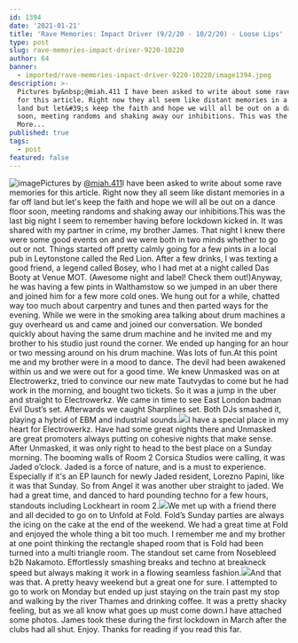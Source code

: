 ```yaml
---
id: 1394
date: '2021-01-21'
title: 'Rave Memories: Impact Driver (9/2/20 - 10/2/20) - Loose Lips'
type: post
slug: rave-memories-impact-driver-9220-10220
author: 64
banner:
  - imported/rave-memories-impact-driver-9220-10220/image1394.jpeg
description: >-
  Pictures by&nbsp;@miah.411 I have been asked to write about some rave memories
  for this article. Right now they all seem like distant memories in a far off
  land but let&#39;s keep the faith and hope we will all be out on a dance floor
  soon, meeting randoms and shaking away our inhibitions. This was the [...]Read
  More...
published: true
tags:
  - post
featured: false
---
```

![image](../imported/rave-memories-impact-driver-9220-10220/image1394.jpeg)Pictures by [@miah.411](https://www.instagram.com/miah.411/)I have been asked to write about some rave memories for this article. Right now they all seem like distant memories in a far off land but let's keep the faith and hope we will all be out on a dance floor soon, meeting randoms and shaking away our inhibitions.This was the last big night I seem to remember having before lockdown kicked in. It was shared with my partner in crime, my brother James. That night I knew there were some good events on and we were both in two minds whether to go out or not. Things started off pretty calmly going for a few pints in a local pub in Leytonstone called the Red Lion. After a few drinks, I was texting a good friend, a legend called Bosey, who I had met at a night called Das Booty at Venue MOT. (Awesome night and label! Check them out!)Anyway, he was having a few pints in Walthamstow so we jumped in an uber there and joined him for a few more cold ones. We hung out for a while, chatted way too much about carpentry and tunes and then parted ways for the evening. While we were in the smoking area talking about drum machines a guy overheard us and came and joined our conversation. We bonded quickly about having the same drum machine and he invited me and my brother to his studio just round the corner. We ended up hanging for an hour or two messing around on his drum machine. Was lots of fun.At this point me and my brother were in a mood to dance. The devil had been awakened within us and we were out for a good time. We knew Unmasked was on at Electrowerkz, tried to convince our new mate Tautvydas to come but he had work in the morning, and bought two tickets. So it was a jump in the uber and straight to Electrowerkz. We came in time to see East London badman Evil Dust’s set. Afterwards we caught Sharplines set. Both DJs smashed it, playing a hybrid of EBM and industrial sounds.![](/wp-content/uploads/live/img/wysiwyg/6009e8a205ba7.JPG)I have a special place in my heart for Electrowerkz. Have had some great nights there and Unmasked are great promoters always putting on cohesive nights that make sense. After Unmasked, it was only right to head to the best place on a Sunday morning. The booming walls of Room 2 Corsica Studios were calling, it was Jaded o’clock. Jaded is a force of nature, and is a must to experience. Especially if it's an EP launch for newly Jaded resident, Lorezno Papini, like it was that Sunday. So from Angel it was another uber straight to jaded. We had a great time, and danced to hard pounding techno for a few hours, standouts including Lockheart in room 2.![](/wp-content/uploads/live/img/wysiwyg/6009e8c15d4e1.JPG)We met up with a friend there and all decided to go on to Unfold at Fold. Fold’s Sunday parties are always the icing on the cake at the end of the weekend. We had a great time at Fold and enjoyed the whole thing a bit too much. I remember me and my brother at one point thinking the rectangle shaped room that is Fold had been turned into a multi triangle room. The standout set came from Nosebleed b2b Nakamoto. Effortlessly smashing breaks and techno at breakneck speed but always making it work in a flowing seamless fashion.![](/wp-content/uploads/live/img/wysiwyg/6009e8d312149.JPG)And that was that. A pretty heavy weekend but a great one for sure. I attempted to go to work on Monday but ended up just staying on the train past my stop and walking by the river Thames and drinking coffee. It was a pretty shacky feeling, but as we all know what goes up must come down.I have attached some photos. James took these during the first lockdown in March after the clubs had all shut. Enjoy. Thanks for reading if you read this far.